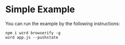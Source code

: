 # Simple Example

You can run the example by the following instructions:

```
npm i wzrd browserify -g
wzrd app.js --pushstate
```
